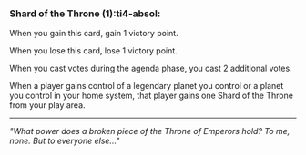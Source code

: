### **Shard of the Throne (1)**:ti4-absol:

When you gain this card, gain 1 victory point.

When you lose this card, lose 1 victory point.

When you cast votes during the agenda phase, you cast 2 additional votes.

When a player gains control of a legendary planet you control or a planet you control in your home system, that player gains one Shard of the Throne from your play area.

---

*"What power does a broken piece of the Throne of Emperors hold? To me, none. But to everyone else..."*
